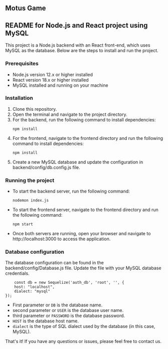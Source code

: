 ## Motus Game
## README for Node.js and React project using MySQL

This project is a Node.js backend with an React front-end, which uses MySQL as the database. Below are the steps to install and run the project.

### Prerequisites
- Node.js version 12.x or higher installed
- React version 18.x or higher installed
- MySQL installed and running on your machine

### Installation
1. Clone this repository.
2. Open the terminal and navigate to the project directory.
3. For the backend, run the following command to install dependencies:
    ```
    npm install
    ```
4. For the frontend, navigate to the frontend directory and run the following command to install dependencies:
    ```
    npm install
    ```
5. Create a new MySQL database and update the configuration in backend/config/db.config.js file.

### Running the project
- To start the backend server, run the following command:
    ```
    nodemon index.js
    ```
- To start the frontend server, navigate to the frontend directory and run the following command:
    ```
    npm start
    ```
- Once both servers are running, open your browser and navigate to http://localhost:3000 to access the application.

### Database configuration
The database configuration can be found in the backend/config/Database.js file. Update the file with your MySQL database credentials.
```
    const db = new Sequelize('auth_db', 'root', '', {
    host: "localhost",
    dialect: "mysql"
});
 ```
- First parameter or `DB` is the database name.
- second parameter or `USER` is the database user name.
- third parameter or `PASSWORD` is the database password.
- `HOST` is the database host name.
- `dialect` is the type of SQL dialect used by the database (in this case, MySQL).

That's it! If you have any questions or issues, please feel free to contact us.
